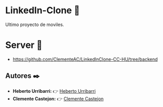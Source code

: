 # LinkedIn-Clone 📌
Ultimo proyecto de moviles.

# Server 🚀
* https://github.com/ClementeAC/LinkedInClone-CC-HU/tree/backend

## Autores ✒️

* **Heberto Urribarri:**  👉 [Heberto Urribarri](https://github.com/0trebeh)
* **Clemente Castejon:**  👉 [Clemente Castejon](https://github.com/ClementeAC)
